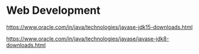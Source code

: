# Web Development


https://www.oracle.com/in/java/technologies/javase-jdk15-downloads.html


https://www.oracle.com/in/java/technologies/javase/javase-jdk8-downloads.html
